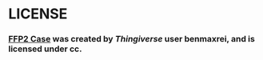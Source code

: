 # LICENSE
### [**FFP2 Case**](https://www.thingiverse.com/thing:4721863) was created by _Thingiverse_ user **benmaxrei**, and is licensed under cc.
